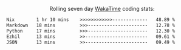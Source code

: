 <p align="center">Rolling seven day <a href="https://wakatime.com/@syrkis"/>WakaTime</a> coding stats:</p>
<!--START_SECTION:waka-->

```txt
Nix        1 hr 10 mins    >>>>>>>>>>>>-------------   48.89 %
Markdown   18 mins         >>>----------------------   12.78 %
Python     17 mins         >>>----------------------   12.30 %
Ezhil      13 mins         >>-----------------------   09.61 %
JSON       13 mins         >>-----------------------   09.49 %
```

<!--END_SECTION:waka-->
